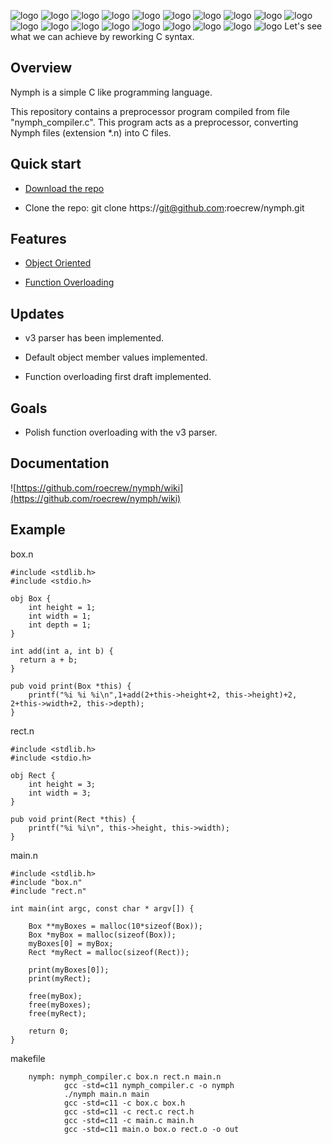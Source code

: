 ![logo](http://imgur.com/bfLuyWP) ![logo](http://icons.iconarchive.com/icons/iron-devil/ids-game-world/32/Fairy-icon.png) ![logo](http://icons.iconarchive.com/icons/iron-devil/ids-game-world/32/Fairy-icon.png) ![logo](http://icons.iconarchive.com/icons/iron-devil/ids-game-world/32/Fairy-icon.png) ![logo](http://icons.iconarchive.com/icons/iron-devil/ids-game-world/32/Fairy-icon.png) ![logo](http://icons.iconarchive.com/icons/iron-devil/ids-game-world/32/Fairy-icon.png) ![logo](http://icons.iconarchive.com/icons/iron-devil/ids-game-world/32/Fairy-icon.png) ![logo](http://icons.iconarchive.com/icons/iron-devil/ids-game-world/32/Fairy-icon.png) ![logo](http://icons.iconarchive.com/icons/iron-devil/ids-game-world/32/Fairy-icon.png) ![logo](http://icons.iconarchive.com/icons/iron-devil/ids-game-world/32/Fairy-icon.png) ![logo](http://icons.iconarchive.com/icons/iron-devil/ids-game-world/32/Fairy-icon.png) ![logo](http://icons.iconarchive.com/icons/iron-devil/ids-game-world/32/Fairy-icon.png) ![logo](http://icons.iconarchive.com/icons/iron-devil/ids-game-world/32/Fairy-icon.png) ![logo](http://icons.iconarchive.com/icons/iron-devil/ids-game-world/32/Fairy-icon.png) ![logo](http://icons.iconarchive.com/icons/iron-devil/ids-game-world/32/Fairy-icon.png) ![logo](http://icons.iconarchive.com/icons/iron-devil/ids-game-world/32/Fairy-icon.png) ![logo](http://icons.iconarchive.com/icons/iron-devil/ids-game-world/32/Fairy-icon.png) ![logo](http://icons.iconarchive.com/icons/iron-devil/ids-game-world/32/Fairy-icon.png) ![logo](http://icons.iconarchive.com/icons/iron-devil/ids-game-world/32/Fairy-icon.png)
Let's see what we can achieve by reworking C syntax.

## Overview

Nymph is a simple C like programming language.

This repository contains a preprocessor program compiled from file "nymph_compiler.c". This program acts as a preprocessor, converting Nymph files (extension \*.n) into C files.

## Quick start

* [Download the repo](https://github.com/roecrew/nymph/archive/master.zip)

* Clone the repo: git clone ht&#8203;tps://git@github.com:roecrew/nymph.git

## Features

* [Object Oriented](https://en.wikipedia.org/wiki/Object-oriented_programming)

* [Function Overloading](https://en.wikipedia.org/wiki/Function_overloading)

## Updates
* v3 parser has been implemented.

* Default object member values implemented.

* Function overloading first draft implemented.

## Goals

* Polish function overloading with the v3 parser.

## Documentation

![https://github.com/roecrew/nymph/wiki](https://github.com/roecrew/nymph/wiki)

## Example
box.n

    #include <stdlib.h>
    #include <stdio.h>

    obj Box {
        int height = 1;
        int width = 1;
        int depth = 1;
    }

    int add(int a, int b) {
      return a + b;
    }

    pub void print(Box *this) {
        printf("%i %i %i\n",1+add(2+this->height+2, this->height)+2, 2+this->width+2, this->depth);
    }

rect.n

    #include <stdlib.h>
    #include <stdio.h>

    obj Rect {
        int height = 3;
        int width = 3;
    }

    pub void print(Rect *this) {
        printf("%i %i\n", this->height, this->width);
    }

main.n

    #include <stdlib.h>
    #include "box.n"
    #include "rect.n"

    int main(int argc, const char * argv[]) {

        Box **myBoxes = malloc(10*sizeof(Box));
        Box *myBox = malloc(sizeof(Box));
        myBoxes[0] = myBox;
        Rect *myRect = malloc(sizeof(Rect));

        print(myBoxes[0]);
        print(myRect);

        free(myBox);
        free(myBoxes);
        free(myRect);

        return 0;
    }

makefile
```make
    nymph: nymph_compiler.c box.n rect.n main.n
            gcc -std=c11 nymph_compiler.c -o nymph
            ./nymph main.n main
            gcc -std=c11 -c box.c box.h
            gcc -std=c11 -c rect.c rect.h
            gcc -std=c11 -c main.c main.h
            gcc -std=c11 main.o box.o rect.o -o out
```
